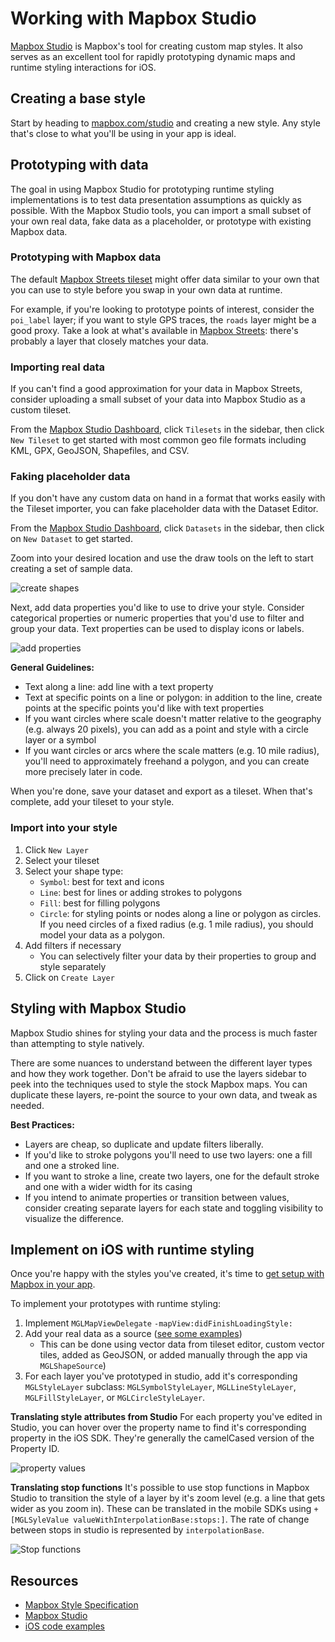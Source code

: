# Working with Mapbox Studio

[Mapbox Studio](http://mapbox.com/studio) is Mapbox's tool for creating custom map styles. It also serves as an excellent tool for rapidly prototyping dynamic maps and runtime styling interactions for iOS.

## Creating a base style

Start by heading to [mapbox.com/studio](http://mapbox.com/studio) and creating a new style. Any style that's close to what you'll be using in your app is ideal.

## Prototyping with data

The goal in using Mapbox Studio for prototyping runtime styling implementations is to test data presentation assumptions as quickly as possible. With the Mapbox Studio tools, you can import a small subset of your own real data, fake data as a placeholder, or prototype with existing Mapbox data.

### Prototyping with Mapbox data
The default [Mapbox Streets tileset](https://www.mapbox.com/studio/tilesets/mapbox.mapbox-streets-v7/) might offer data similar to your own that you can use to style before you swap in your own data at runtime.

For example, if you're looking to prototype points of interest, consider the `poi_label` layer; if you want to style GPS traces, the `roads` layer might be a good proxy. Take a look at what's available in [Mapbox Streets](https://www.mapbox.com/studio/tilesets/mapbox.mapbox-streets-v7/): there's probably a layer that closely matches your data.

### Importing real data
If you can't find a good approximation for your data in Mapbox Streets, consider uploading a small subset of your data into Mapbox Studio as a custom tileset.

From the [Mapbox Studio Dashboard](https://www.mapbox.com/studio/), click `Tilesets` in the sidebar, then click `New Tileset` to get started with most common geo file formats including KML, GPX, GeoJSON, Shapefiles, and CSV.

### Faking placeholder data
If you don't have any custom data on hand in a format that works easily with the Tileset importer, you can fake placeholder data with the Dataset Editor.

From the [Mapbox Studio Dashboard](https://www.mapbox.com/studio/), click `Datasets` in the sidebar, then click on `New Dataset` to get started.

Zoom into your desired location and use the draw tools on the left to start creating a set of sample data.

![create shapes](img/studio-workflow/create-polygons.gif)

Next, add data properties you'd like to use to drive your style. Consider categorical properties or numeric properties that you'd use to filter and group your data. Text properties can be used to display icons or labels.

![add properties](img/studio-workflow/add-properties.gif)

**General Guidelines:**

* Text along a line: add line with a text property
* Text at specific points on a line or polygon: in addition to the line, create points at the specific points you'd like with text properties
* If you want circles where scale doesn't matter relative to the geography (e.g. always 20 pixels), you can add as a point and style with a circle layer or a symbol
* If you want circles or arcs where the scale matters (e.g. 10 mile radius), you'll need to approximately freehand a polygon, and you can create more precisely later in code.

When you're done, save your dataset and export as a tileset. When that's complete, add your tileset to your style.

### Import into your style

1. Click `New Layer`
2. Select your tileset
3. Select your shape type:
    * `Symbol`: best for text and icons
    * `Line`: best for lines or adding strokes to polygons
    * `Fill`: best for filling polygons
    * `Circle`: for styling points or nodes along a line or polygon as circles. If you need circles of a fixed radius (e.g. 1 mile radius), you should model your data as a polygon.
4. Add filters if necessary
    * You can selectively filter your data by their properties to group and style separately
5. Click on `Create Layer`

## Styling with Mapbox Studio

Mapbox Studio shines for styling your data and the process is much faster than attempting to style natively.

There are some nuances to understand between the different layer types and how they work together. Don't be afraid to use the layers sidebar to peek into the techniques used to style the stock Mapbox maps. You can duplicate these layers, re-point the source to your own data, and tweak as needed.

**Best Practices:**

* Layers are cheap, so duplicate and update filters liberally.
* If you'd like to stroke polygons you'll need to use two layers: one a fill and one a stroked line.
* If you want to stroke a line, create two layers, one for the default stroke and one with a wider width for its casing
* If you intend to animate properties or transition between values, consider creating separate layers for each state and toggling visibility to visualize the difference.

## Implement on iOS with runtime styling

Once you're happy with the styles you've created, it's time to [get setup with Mapbox in your app](https://www.mapbox.com/ios-sdk/).

To implement your prototypes with runtime styling:

1. Implement `MGLMapViewDelegate` `-mapView:didFinishLoadingStyle:`
2. Add your real data as a source ([see some examples](https://www.mapbox.com/ios-sdk/examples/))
    * This can be done using vector data from tileset editor, custom vector tiles, added as GeoJSON, or added manually through the app via `MGLShapeSource`)
3. For each layer you've prototyped in studio, add it's corresponding `MGLStyleLayer` subclass: `MGLSymbolStyleLayer`, `MGLLineStyleLayer`, `MGLFillStyleLayer`, or `MGLCircleStyleLayer`.

**Translating style attributes from Studio**
For each property you've edited in Studio, you can hover over the property name to find it's corresponding property in the iOS SDK. They're generally the camelCased version of the Property ID.

![property values](img/studio-workflow/property-values.png)

**Translating stop functions**
It's possible to use stop functions in Mapbox Studio to transition the style of a layer by it's zoom level (e.g. a line that gets wider as you zoom in). These can be translated in the mobile SDKs using `+[MGLSyleValue valueWithInterpolationBase:stops:]`. The rate of change between stops in studio is represented by `interpolationBase`.

![Stop functions](img/studio-workflow/stop-functions.png)

## Resources

* [Mapbox Style Specification](https://www.mapbox.com/mapbox-gl-style-spec/)
* [Mapbox Studio](https://www.mapbox.com/mapbox-studio/)
* [iOS code examples](https://www.mapbox.com/ios-sdk/examples/)

